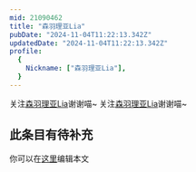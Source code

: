 ```yaml
---
mid: 21090462
title: "森羽理亚Lia"
pubDate: "2024-11-04T11:22:13.342Z"
updatedDate: "2024-11-04T11:22:13.342Z"
profile:
  {
    Nickname: ["森羽理亚Lia"],
  }
---
```


关注[森羽理亚Lia](https://space.bilibili.com/21090462)谢谢喵~ 关注[森羽理亚Lia](https://space.bilibili.com/21090462)谢谢喵~

## 此条目有待补充
你可以在[这里](https://github.com/Yuhanawa/VTuber.ICU-Content/edit/master/v/森羽理亚Lia/index.md)编辑本文

